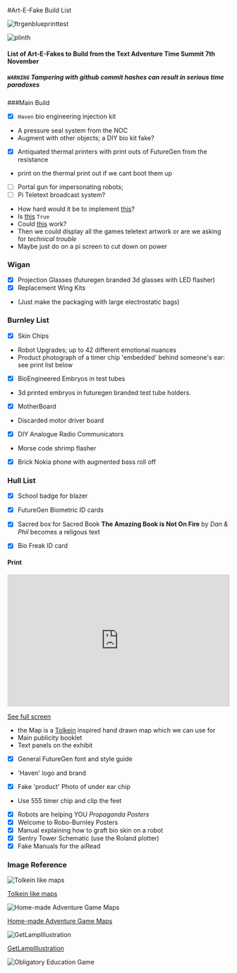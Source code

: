 #Art-E-Fake Build List 

![ftrgenblueprinttest](https://cloud.githubusercontent.com/assets/128456/11595928/eec58072-9aa9-11e5-98e3-7b956f6a331e.png)

![plinth](https://cloud.githubusercontent.com/assets/128456/11719011/af960c7c-9f50-11e5-8988-10aac40fdf63.png)


#### List of Art-E-Fakes to Build from the Text Adventure Time Summit 7th November 

##### `WARNING` Tampering with github commit hashes can result in serious time paradoxes

###Main Build

 - [x] `Haven` bio engineering injection kit
  * A pressure seal system from the NOC 
  * Augment with other objects; a DIY bio kit fake?
 - [x] Antiquated thermal printers with print outs of FutureGen from the resistance 
  * print on the thermal print out if we cant boot them up
 - [ ] Portal gun for impersonating robots; 
 - [ ] Pi Teletext broadcast system?
  * How hard would it be to implement [this](https://github.com/ali1234/raspi-teletext)?
  * Is [this](http://hackaday.com/2013/07/07/raspberry-pi-learns-the-lost-art-of-teletext/#comment-1023853) `True`
  * Could [this](https://code.google.com/p/vbit-pi/) work?
  * Then we could display all the games teletext artwork or are we asking for *technical trouble*
  * Maybe just do on a pi screen to cut down on power

### Wigan

 - [x] Projection Glasses (futuregen branded 3d glasses with LED flasher)
 - [x] Replacement Wing Kits
  * (Just make the packaging with large electrostatic bags)


### Burnley List

 - [x] Skin Chips 
  * Robot Upgrades; up to 42 different emotional nuances
  * Product photograph of a timer chip 'embedded' behind someone's ear: see print list below 
 - [x] BioEngineered Embryos in test tubes
  * 3d printed embryos in futuregen branded test tube holders.

 - [x] MotherBoard
  * Discarded motor driver board 
 - [x] DIY Analogue Radio Communicators 
  * Morse code shrimp flasher
 - [x] Brick Nokia phone with augmented bass roll off
 

### Hull List

 - [x] School badge for blazer
 - [x] FutureGen Biometric ID cards
 - [x] Sacred box for Sacred Book **The Amazing Book is Not On Fire** by *Dan & Phil* becomes a religous text
 - [x] Bio Freak ID card 

 
#### Print

<iframe width="100%" height="300px" frameBorder="0" src="http://umap.fluv.io/en/map/new/?scaleControl=false&miniMap=false&scrollWheelZoom=false&zoomControl=true&allowEdit=false&moreControl=true&datalayersControl=true&onLoadPanel=none&captionBar=false"></iframe><p><a href="http://umap.fluv.io/en/map/new/">See full screen</a></p>

 * the Map is a [Tolkein](http://c.fastcompany.net/multisite_files/fastcompany/imagecache/slideshow_large/slideshow/2014/10/3036718-slide-s-5-these-tolkien-esque-maps-turn-american.jpg) inspired hand drawn map which we can use for
  * Main publicity booklet
  * Text panels on the exhibit 
 - [x] General FutureGen font and style guide
  * 'Haven' logo and brand
 - [x] Fake 'product' Photo of under ear chip
  * Use 555 timer chip and clip the feet
 - [x] Robots are helping YOU *Propaganda Posters*
 - [x] Welcome to Robo-Burnley Posters
 - [x] Manual explaining how to graft bio skin on a robot
 - [x] Sentry Tower Schematic (use the Roland plotter)
 - [x]  Fake Manuals for the aiRead

### Image Reference

![Tolkein like maps](http://c.fastcompany.net/multisite_files/fastcompany/imagecache/slideshow_large/slideshow/2014/10/3036718-slide-s-5-these-tolkien-esque-maps-turn-american.jpg)

[Tolkein like maps](http://c.fastcompany.net/multisite_files/fastcompany/imagecache/slideshow_large/slideshow/2014/10/3036718-slide-s-5-these-tolkien-esque-maps-turn-american.jpg)

![Home-made Adventure Game Maps](https://wildfireds.files.wordpress.com/2010/11/dungeon.jpg)

[Home-made Adventure Game Maps](https://wildfireds.files.wordpress.com/2010/11/dungeon.jpg)

![GetLampIllustration](http://www.getlamp.com/order/artwork.jpg)

[GetLampIllustration](http://www.getlamp.com/order/artwork.jpg)

![Obligatory Education Game](http://mightygodking.com/images/atari/obligatory.jpg)

